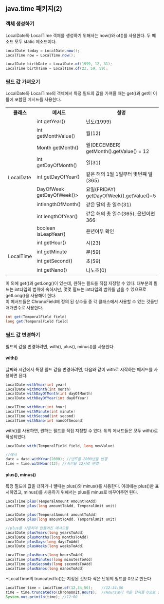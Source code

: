 ## java.time 패키지(2)

### 객체 생성하기
LocalDate와 LocalTime 객체를 생성하기 위해서는 now()와 of()를 사용한다. 두 메소드 모두 static 메소드이다.
```java
LocalDate today = LocalDate.now();
LocalTime now = LocalTime.now();

LocalDate birthDate = LocalDate.of(1999, 12, 31);
LocalTime birthTime = LocalTIme.of(23, 59, 59);
```

### 필드 값 가져오기
LocalDate와 LocalTime의 객체에서 특정 필드의 값을 가져올 때는 get()과 get이 이름에 포함된 메서드를 사용한다.
<table>
    <th>클래스<th>메서드<th>설명
    <tr><td rowspan="9">LocalDate<td>int    getYear()<td>년도(1999)
    <tr><td>int   getMonthValue()<td>월(12)
    <tr><td>Month getMonth()<td>월(DECEMBER) getMonth().getValue() = 12
    <tr><td>int getDayOfMonth()<td>일(31)
    <tr><td>int getDayOfYear()<td>같은 해의 1월 1일부터 몇번쨰 일(365)
    <tr><td>DayOfWeek getDayOfWeek()><td>요일(FRIDAY) getDayOfWeek().getValue()=5
    <tr><td>intlengthOfMonth()<td>같은 달의 총 일수(31)
    <tr><td>int lengthOfYear()<td>같은 해의 총 일수(365), 윤년이면 366
    <tr><td>boolean   isLeapYear()<td>윤년여부 확인
    <tr><td rowspan="4">LocalTime<td>int  getHour()<td>시(23)
    <tr><td>int getMinute<td>분(59)
    <tr><td>int getSecond()<td>초(59)
    <tr><td>int getNano()<td>나노초(0)
</table>
이 외에 get()과 getLong()이 있는데, 원하는 필드를 직접 지정할 수 있다. 대부분의 필드는 int타입의 범위에 속하지만, 몇몇 필드는 int타입의 범위를 넘을 수 있으므로 getLong()을 사용해야 한다.<br>이 메서드들은 ChronoField에 정의 된 상수들 중 각 클래스에서 사용할 수 있는 것들만 매개변수로 사용한다.

```java
int get(TemporalField field)
long get(TemporalField field)
```

### 필드 값 변경하기
필드의 값을 변경하려면, with(), plus(), minus()를 사용한다.
#### with()
날짜와 시간에서 특정 필드 값을 변경하려면, 다음와 같이 with로 시작하는 메서드를 사용하면 된다.
```java
LocalDate withYear(int year)
LocalDate withMonth(int month)
LocalDate withDayOfMonth(int dayOfMonth)
LocalDate withDayOfYear(int dayOfYear)

LocalTime withHour(int hour)
LocalTime withMinute(int minute)
LocalTime withSecond(int second)
LocalTime withNano(int nanoOfSecond)
```
with()를 사용하면, 원하는 필드를 직접 지정할 수 있다. 위의 메서드들은 모두 with()로 작성되었다.
```java
LocalDate with(TemporalField field, long newValue)

//예시
date = date.withYear(2000); //년도를 2000년을 변경
time = time.withHour(12); //시간을 12시로 변경
```
#### plus(), minus()
특정 필드에 값을 더하거나 뺼때는 plus()와 minus()를 사용한다. 아래에는 plus()만 표시하였고, minus()를 사용하기 위해서는 plus를 minus로 바꾸어주면 된다.
```java
LocalTime plus(TemporalAmount AmountToAdd)
LocalTime plus(long amountToAdd, TemporalUnit unit)

LocalDate plus(TemporalAmount amountToAdd)
LocalDate plus(long amountToAdd, TemporalUnit unit)

//plus를 사용하여 만들어진 메서드들
LocalDate plusYears(long yearsToAdd)
LocalDate plusMonths(long monthsToAdd)
LocalDate plusDays(long daysToAdd)
LocalDate plusWeeks(long weeksToAdd)

LocalTime plusHours(long hoursToAdd)
LocalTime plusMinutes(long minutesToAdd)
LocalTime plusSeconds(long secondsToAdd)
LocalTime plusNanos(long nanosToAdd)
```
+LocalTime의 truncatedTo()는 지정된 것보다 작은 단위의 필드를 0으로 만든다
```java
LocalTime time = LocalTime.of(12,34,56);    //12:34:56
time = time.truncatedTo(ChronoUnit.Hours);  //Hours보다 작은 단위를 0으로 설정
System.out.println(time); //12:00
```